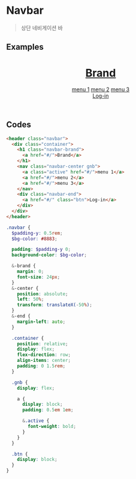 # Navbar

> 상단 네비게이션 바

## Examples

<div class="box box-row">
  <header class="hs-navbar">
    <div class="container">
      <h1 class="hs-navbar-brand">
        <a href="#/">Brand</a>
      </h1>
      <nav class="hs-navbar-center gnb">
        <a class="active" href="#/">menu 1</a>
        <a href="#/">menu 2</a>
        <a href="#/">menu 3</a>
      </nav>
      <div class="hs-navbar-end">
        <a href="#/" class="btn">Log-in</a>
      </div>
    </div>
  </header>
</div>

## Codes

<CodeGroup>
  <CodeGroupItem title="html">

```html
<header class="navbar">
  <div class="container">
    <h1 class="navbar-brand">
      <a href="#/">Brand</a>
    </h1>
    <nav class="navbar-center gnb">
      <a class="active" href="#/">menu 1</a>
      <a href="#/">menu 2</a>
      <a href="#/">menu 3</a>
    </nav>
    <div class="navbar-end">
      <a href="#/" class="btn">Log-in</a>
    </div>
  </div>
</header>
```

  </CodeGroupItem>
  <CodeGroupItem title="SCSS">

```scss
.navbar {
  $padding-y: 0.5rem;
  $bg-color: #8883;

  padding: $padding-y 0;
  background-color: $bg-color;

  &-brand {
    margin: 0;
    font-size: 24px;
  }
  &-center {
    position: absolute;
    left: 50%;
    transform: translateX(-50%);
  }
  &-end {
    margin-left: auto;
  }

  .container {
    position: relative;
    display: flex;
    flex-direction: row;
    align-items: center;
    padding: 0 1.5rem;
  }

  .gnb {
    display: flex;

    a {
      display: block;
      padding: 0.5em 1em;

      &.active {
        font-weight: bold;
      }
    }
  }

  .btn {
    display: block;
  }
}
```

  </CodeGroupItem>
</CodeGroup>

<style lang="scss" scoped>
.hs {
  &-navbar {
    $padding-y: 0.5rem;
    $bg-color: #8883;

    padding: $padding-y 0;
    background-color: $bg-color;

    &-brand {
      margin: 0;
      font-size: 24px;
    }
    &-center {
      position: absolute;
      left: 50%;
      transform: translateX(-50%);
    }
    &-end {
      margin-left: auto;
    }

    .container {
      position: relative;
      display: flex;
      flex-direction: row;
      align-items: center;
      padding: 0 1.5rem;
    }

    .gnb {
      display: flex;

      a {
        display: block;
        padding: 0.5em 1em;

        &.active {
          font-weight: bold;
        }
      }
    }

    .btn {
      display: block;
    }
  }
}
</style>
